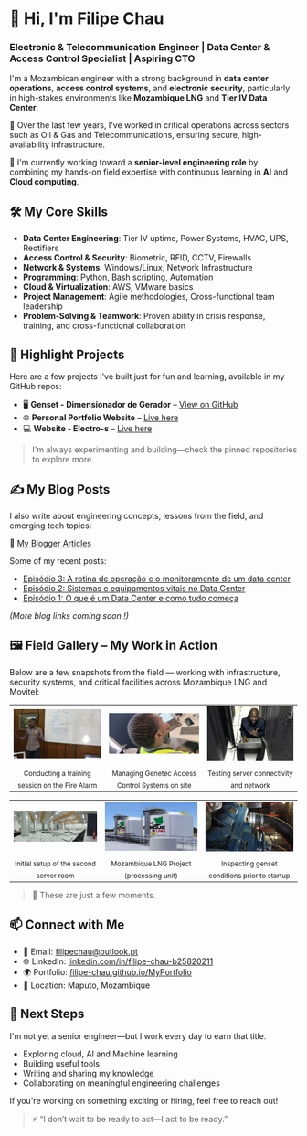 # 👋 Hi, I'm Filipe Chau

### **Electronic & Telecommunication Engineer | Data Center & Access Control Specialist | Aspiring CTO**

I'm a Mozambican engineer with a strong background in **data center operations**, **access control systems**, and **electronic security**, particularly in high-stakes environments like **Mozambique LNG** and **Tier IV Data Center**.

🔐 Over the last few years, I've worked in critical operations across sectors such as Oil & Gas and Telecommunications, ensuring secure, high-availability infrastructure.

🧠 I'm currently working toward a **senior-level engineering role** by combining my hands-on field expertise with continuous learning in **AI** and **Cloud computing**.


## 🛠️ My Core Skills

- **Data Center Engineering**: Tier IV uptime, Power Systems, HVAC, UPS, Rectifiers
- **Access Control & Security**: Biometric, RFID, CCTV, Firewalls
- **Network & Systems**: Windows/Linux, Network Infrastructure
- **Programming**: Python, Bash scripting, Automation
- **Cloud & Virtualization**: AWS, VMware basics
- **Project Management**: Agile methodologies, Cross-functional team leadership
- **Problem-Solving & Teamwork**: Proven ability in crisis response, training, and cross-functional collaboration


## 📌 Highlight Projects

Here are a few projects I've built just for fun and learning, available in my GitHub repos:
- 🖥️ **Genset - Dimensionador de Gerador** – [View on GitHub](https://github.com/ifilipechau/genset_app)
- 🌐 **Personal Portfolio Website** – [Live here](https://filipe-chau.github.io/MyPortfolio/)
- 💻 **Website - Electro-s** – [Live here](https://https://electro-s.co.mz/)

> I'm always experimenting and building—check the pinned repositories to explore more.


## ✍️ My Blog Posts

I also write about engineering concepts, lessons from the field, and emerging tech topics:

📖 [My Blogger Articles](https://mozitroom.blogspot.com/search/label/filipe-chau)

Some of my recent posts:
- [Episódio 3: A rotina de operação e o monitoramento de um data center](https://mozitroom.blogspot.com/2025/06/episodio-3-rotina-de-operacao-e-o.html)
- [Episódio 2: Sistemas e equipamentos vitais no Data Center](https://mozitroom.blogspot.com/2025/06/episodio-2-sistemas-e-equipamentos.html)
- [Episódio 1: O que é um Data Center e como tudo começa](https://mozitroom.blogspot.com/2025/06/episodio-1-o-que-e-um-data-center-e.html)

*(More blog links coming soon !)*


## 🖼️ Field Gallery – My Work in Action

Below are a few snapshots from the field — working with infrastructure, security systems, and critical facilities across Mozambique LNG and Movitel:

<table>
  <tr>
    <td><img src="img/slide-1.jpeg" width="250"/></td>
    <td><img src="img/slide-2.jpeg" width="250"/></td>
    <td><img src="img/slide-3.png" width="250"/></td>
  </tr>
  <tr>
    <td align="center"><sub>Conducting a training session on the Fire Alarm</sub></td>
    <td align="center"><sub>Managing Genetec Access Control Systems on site</sub></td>
    <td align="center"><sub>Testing server connectivity and network</sub></td>
  </tr>
</table>

<table>
  <tr>
    <td><img src="img/slide-4.jpeg" width="250"/></td>
    <td><img src="img/slide-5.jpeg" width="250"/></td>
    <td><img src="img/slide-6.jpeg" width="250"/></td>
  </tr>
  <tr>
    <td align="center"><sub>Initial setup of the second server room</sub></td>
    <td align="center"><sub>Mozambique LNG Project (processing unit)</sub></td>
    <td align="center"><sub>Inspecting genset conditions prior to startup</sub></td>
  </tr>
</table>

> 📸 These are just a few moments.


## 📫 Connect with Me

- 📧 Email: [filipechau@outlook.pt](mailto:filipechau@outlook.pt)
- 🌐 LinkedIn: [linkedin.com/in/filipe-chau-b25820211](https://www.linkedin.com/in/filipe-chau-b25820211)
- 🌍 Portfolio: [filipe-chau.github.io/MyPortfolio](https://filipe-chau.github.io/MyPortfolio)
- 📍 Location: Maputo, Mozambique


## 🎯 Next Steps

I'm not yet a senior engineer—but I work every day to earn that title.

- Exploring cloud, AI and Machine learning
- Building useful tools
- Writing and sharing my knowledge
- Collaborating on meaningful engineering challenges

If you're working on something exciting or hiring, feel free to reach out!


> ⚡ “I don’t wait to be ready to act—I act to be ready.”

